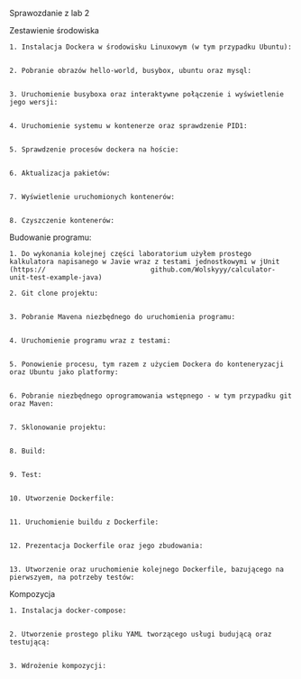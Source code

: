 Sprawozdanie z lab 2

Zestawienie środowiska

	1. Instalacja Dockera w środowisku Linuxowym (w tym przypadku Ubuntu):
		
		
	2. Pobranie obrazów hello-world, busybox, ubuntu oraz mysql:
		
		
	3. Uruchomienie busyboxa oraz interaktywne połączenie i wyświetlenie jego wersji:
		
		
	4. Uruchomienie systemu w kontenerze oraz sprawdzenie PID1:
	
	
	5. Sprawdzenie procesów dockera na hoście:
	
	
	6. Aktualizacja pakietów:
	
	
	7. Wyświetlenie uruchomionych kontenerów:
	
	
	8. Czyszczenie kontenerów:
	
	
Budowanie programu:

	1. Do wykonania kolejnej części laboratorium użyłem prostego kalkulatora napisanego w Javie wraz z testami jednostkowymi w jUnit (https://							github.com/Wolskyyy/calculator-unit-test-example-java)
	
	2. Git clone projektu:
	
	
	3. Pobranie Mavena niezbędnego do uruchomienia programu:
	
	
	4. Uruchomienie programu wraz z testami:
	
	
	5. Ponowienie procesu, tym razem z użyciem Dockera do konteneryzacji oraz Ubuntu jako platformy:
	
	
	6. Pobranie niezbędnego oprogramowania wstępnego - w tym przypadku git oraz Maven:
	
	
	7. Sklonowanie projektu:
	
	
	8. Build:
	
	
	9. Test:
	
	
	10. Utworzenie Dockerfile:
	
	
	11. Uruchomienie buildu z Dockerfile:
	
	
	12. Prezentacja Dockerfile oraz jego zbudowania:
	
	
	13. Utworzenie oraz uruchomienie kolejnego Dockerfile, bazującego na pierwszyem, na potrzeby testów:
	
	
Kompozycja 

	1. Instalacja docker-compose:
	
	
	2. Utworzenie prostego pliku YAML tworzącego usługi budującą oraz testującą:
	
	
	3. Wdrożenie kompozycji:
	
	
	
	
		
